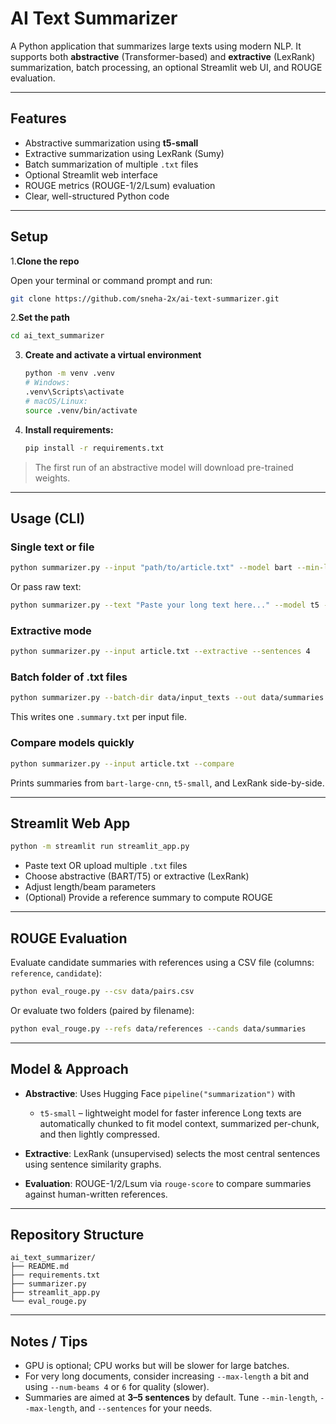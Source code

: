 # AI Text Summarizer

A Python application that summarizes large texts using modern NLP. It supports both **abstractive** (Transformer-based) and **extractive** (LexRank) summarization, batch processing, an optional Streamlit web UI, and ROUGE evaluation.

---

## Features

- Abstractive summarization using **t5-small**
- Extractive summarization using LexRank (Sumy)
- Batch summarization of multiple `.txt` files
- Optional Streamlit web interface
- ROUGE metrics (ROUGE-1/2/Lsum) evaluation
- Clear, well-structured Python code

---

## Setup

1.**Clone the repo**

Open your terminal or command prompt and run:

```bash
git clone https://github.com/sneha-2x/ai-text-summarizer.git
```
2.**Set the path**
```bash
cd ai_text_summarizer
```
3. **Create and activate a virtual environment**
   ```bash
   python -m venv .venv
   # Windows:
   .venv\Scripts\activate
   # macOS/Linux:
   source .venv/bin/activate
   ```

4. **Install requirements:**
   ```bash
   pip install -r requirements.txt
   ```

> The first run of an abstractive model will download pre-trained weights.

---

## Usage (CLI)

### Single text or file
```bash
python summarizer.py --input "path/to/article.txt" --model bart --min-length 60 --max-length 200
```
Or pass raw text:
```bash
python summarizer.py --text "Paste your long text here..." --model t5 --max-length 130
```

### Extractive mode
```bash
python summarizer.py --input article.txt --extractive --sentences 4
```

### Batch folder of .txt files
```bash
python summarizer.py --batch-dir data/input_texts --out data/summaries --model bart --max-length 180
```
This writes one `.summary.txt` per input file.

### Compare models quickly
```bash
python summarizer.py --input article.txt --compare
```
Prints summaries from `bart-large-cnn`, `t5-small`, and LexRank side-by-side.

---

## Streamlit Web App 
```bash
python -m streamlit run streamlit_app.py
```
- Paste text OR upload multiple `.txt` files
- Choose abstractive (BART/T5) or extractive (LexRank)
- Adjust length/beam parameters
- (Optional) Provide a reference summary to compute ROUGE

---

## ROUGE Evaluation

Evaluate candidate summaries with references using a CSV file (columns: `reference`, `candidate`):
```bash
python eval_rouge.py --csv data/pairs.csv
```

Or evaluate two folders (paired by filename):
```bash
python eval_rouge.py --refs data/references --cands data/summaries
```

---

## Model & Approach

- **Abstractive**: Uses Hugging Face `pipeline("summarization")` with 
  - `t5-small` – lightweight model for faster inference
  Long texts are automatically chunked to fit model context, summarized per-chunk, and then lightly compressed.

- **Extractive**: LexRank (unsupervised) selects the most central sentences using sentence similarity graphs.

- **Evaluation**: ROUGE-1/2/Lsum via `rouge-score` to compare summaries against human-written references.

---

## Repository Structure

```text
ai_text_summarizer/
├── README.md
├── requirements.txt
├── summarizer.py
├── streamlit_app.py
└── eval_rouge.py
```

---

## Notes / Tips

- GPU is optional; CPU works but will be slower for large batches.
- For very long documents, consider increasing `--max-length` a bit and using `--num-beams 4` or `6` for quality (slower).
- Summaries are aimed at **3–5 sentences** by default. Tune `--min-length`, `--max-length`, and `--sentences` for your needs.
